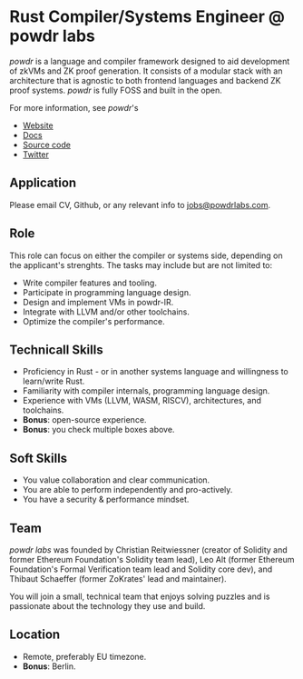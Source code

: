# Rust Compiler/Systems Engineer @ powdr labs

*powdr* is a language and compiler framework designed to aid development of zkVMs and ZK proof generation. It consists of a modular stack with an architecture that is agnostic to both frontend languages and backend ZK proof systems. *powdr* is fully FOSS and built in the open.

For more information, see *powdr*'s

- [Website](https://powdr.org/)
- [Docs](https://docs.powdr.org/)
- [Source code](https://github.com/powdr-labs/powdr/)
- [Twitter](https://twitter.com/powdr_labs)

## Application

Please email CV, Github, or any relevant info to jobs@powdrlabs.com.

## Role

This role can focus on either the compiler or systems side, depending on the applicant's strenghts. The tasks may include but are not limited to:

- Write compiler features and tooling.
- Participate in programming language design.
- Design and implement VMs in powdr-IR.
- Integrate with LLVM and/or other toolchains.
- Optimize the compiler's performance.

## Technicall Skills

- Proficiency in Rust - or in another systems language and willingness to learn/write Rust.
- Familiarity with compiler internals, programming language design.
- Experience with VMs (LLVM, WASM, RISCV), architectures, and toolchains.
- **Bonus**: open-source experience.
- **Bonus**: you check multiple boxes above.

## Soft Skills

- You value collaboration and clear communication.
- You are able to perform independently and pro-actively.
- You have a security & performance mindset.

## Team

*powdr labs* was founded by Christian Reitwiessner (creator of Solidity and former Ethereum Foundation's Solidity team lead), Leo Alt (former Ethereum Foundation's Formal Verification team lead and Solidity core dev), and Thibaut Schaeffer (former ZoKrates' lead and maintainer).

You will join a small, technical team that enjoys solving puzzles and is passionate about the technology they use and build.

## Location

- Remote, preferably EU timezone.
- **Bonus**: Berlin.

